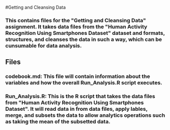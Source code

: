#Getting and Cleansing Data
### This contains files for the "Getting and Cleansing Data" assignment.  It takes data files from the "Human Activity Recognition Using Smartphones Dataset" dataset and formats, structures, and cleanses the data in such a way, which can be cunsumable for data analysis.

## Files

### codebook.md: This file will contain information about the variables and how the overall Run_Analysis.R script executes.

### Run_Analysis.R: This is the R script that takes the data files from "Human Activity Recognition Using Smartphones Dataset".  It will read data in from data files, apply lables, merge, and subsets the data to allow analytics operations such as taking the mean of the subsetted data.